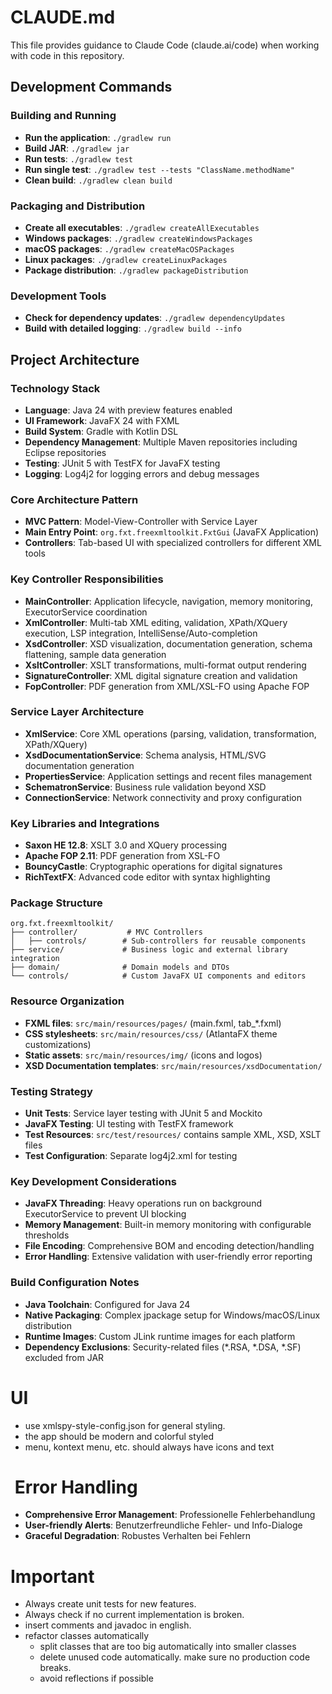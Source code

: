 # CLAUDE.md

This file provides guidance to Claude Code (claude.ai/code) when working with code in this repository.

## Development Commands

### Building and Running
- **Run the application**: `./gradlew run`
- **Build JAR**: `./gradlew jar`
- **Run tests**: `./gradlew test`
- **Run single test**: `./gradlew test --tests "ClassName.methodName"`
- **Clean build**: `./gradlew clean build`

### Packaging and Distribution
- **Create all executables**: `./gradlew createAllExecutables`
- **Windows packages**: `./gradlew createWindowsPackages`
- **macOS packages**: `./gradlew createMacOSPackages`  
- **Linux packages**: `./gradlew createLinuxPackages`
- **Package distribution**: `./gradlew packageDistribution`

### Development Tools
- **Check for dependency updates**: `./gradlew dependencyUpdates`
- **Build with detailed logging**: `./gradlew build --info`

## Project Architecture

### Technology Stack

- **Language**: Java 24 with preview features enabled
- **UI Framework**: JavaFX 24 with FXML
- **Build System**: Gradle with Kotlin DSL
- **Dependency Management**: Multiple Maven repositories including Eclipse repositories
- **Testing**: JUnit 5 with TestFX for JavaFX testing
- **Logging**: Log4j2 for logging errors and debug messages

### Core Architecture Pattern
- **MVC Pattern**: Model-View-Controller with Service Layer
- **Main Entry Point**: `org.fxt.freexmltoolkit.FxtGui` (JavaFX Application)
- **Controllers**: Tab-based UI with specialized controllers for different XML tools

### Key Controller Responsibilities
- **MainController**: Application lifecycle, navigation, memory monitoring, ExecutorService coordination
- **XmlController**: Multi-tab XML editing, validation, XPath/XQuery execution, LSP integration,
  IntelliSense/Auto-completion
- **XsdController**: XSD visualization, documentation generation, schema flattening, sample data generation
- **XsltController**: XSLT transformations, multi-format output rendering
- **SignatureController**: XML digital signature creation and validation
- **FopController**: PDF generation from XML/XSL-FO using Apache FOP

### Service Layer Architecture
- **XmlService**: Core XML operations (parsing, validation, transformation, XPath/XQuery)
- **XsdDocumentationService**: Schema analysis, HTML/SVG documentation generation
- **PropertiesService**: Application settings and recent files management
- **SchematronService**: Business rule validation beyond XSD
- **ConnectionService**: Network connectivity and proxy configuration

### Key Libraries and Integrations
- **Saxon HE 12.8**: XSLT 3.0 and XQuery processing
- **Apache FOP 2.11**: PDF generation from XSL-FO
- **BouncyCastle**: Cryptographic operations for digital signatures
- **RichTextFX**: Advanced code editor with syntax highlighting

### Package Structure
```
org.fxt.freexmltoolkit/
├── controller/           # MVC Controllers
│   ├── controls/        # Sub-controllers for reusable components
├── service/             # Business logic and external library integration
├── domain/              # Domain models and DTOs
└── controls/            # Custom JavaFX UI components and editors
```

### Resource Organization
- **FXML files**: `src/main/resources/pages/` (main.fxml, tab_*.fxml)
- **CSS stylesheets**: `src/main/resources/css/` (AtlantaFX theme customizations)
- **Static assets**: `src/main/resources/img/` (icons and logos)
- **XSD Documentation templates**: `src/main/resources/xsdDocumentation/`

### Testing Strategy
- **Unit Tests**: Service layer testing with JUnit 5 and Mockito
- **JavaFX Testing**: UI testing with TestFX framework
- **Test Resources**: `src/test/resources/` contains sample XML, XSD, XSLT files
- **Test Configuration**: Separate log4j2.xml for testing

### Key Development Considerations
- **JavaFX Threading**: Heavy operations run on background ExecutorService to prevent UI blocking
- **Memory Management**: Built-in memory monitoring with configurable thresholds
- **File Encoding**: Comprehensive BOM and encoding detection/handling
- **Error Handling**: Extensive validation with user-friendly error reporting

### Build Configuration Notes

- **Java Toolchain**: Configured for Java 24
- **Native Packaging**: Complex jpackage setup for Windows/macOS/Linux distribution
- **Runtime Images**: Custom JLink runtime images for each platform
- **Dependency Exclusions**: Security-related files (*.RSA, *.DSA, *.SF) excluded from JAR

# UI

- use xmlspy-style-config.json for general styling.
- the app should be modern and colorful styled
- menu, kontext menu, etc. should always have icons and text

# **️ Error Handling**
- **Comprehensive Error Management**: Professionelle Fehlerbehandlung
- **User-friendly Alerts**: Benutzerfreundliche Fehler- und Info-Dialoge
- **Graceful Degradation**: Robustes Verhalten bei Fehlern


# Important

- Always create unit tests for new features.
- Always check if no current implementation is broken.
- insert comments and javadoc in english. 
- refactor classes automatically
  - split classes that are too big automatically into smaller classes
  - delete unused code automatically. make sure no production code breaks. 
  - avoid reflections if possible